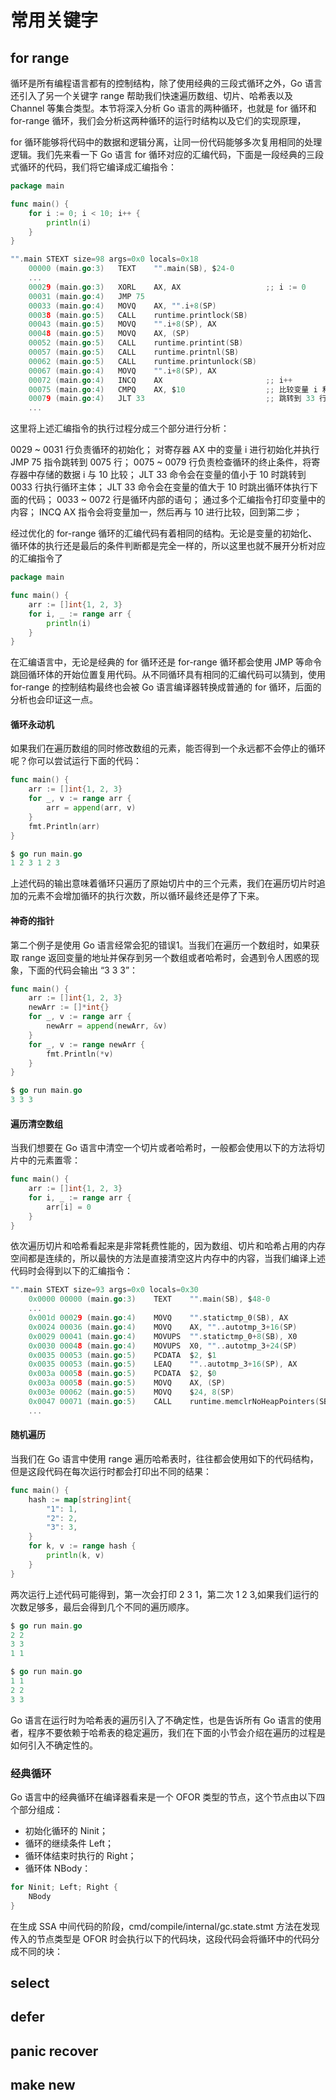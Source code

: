 # 常用关键字
## for range 
循环是所有编程语言都有的控制结构，除了使用经典的三段式循环之外，Go 语言还引入了另一个关键字 range 帮助我们快速遍历数组、切片、哈希表以及 Channel 等集合类型。本节将深入分析 Go 语言的两种循环，也就是 for 循环和 for-range 循环，我们会分析这两种循环的运行时结构以及它们的实现原理，

for 循环能够将代码中的数据和逻辑分离，让同一份代码能够多次复用相同的处理逻辑。我们先来看一下 Go 语言 for 循环对应的汇编代码，下面是一段经典的三段式循环的代码，我们将它编译成汇编指令：

``` go
package main

func main() {
	for i := 0; i < 10; i++ {
		println(i)
	}
}

"".main STEXT size=98 args=0x0 locals=0x18
	00000 (main.go:3)	TEXT	"".main(SB), $24-0
	...
	00029 (main.go:3)	XORL	AX, AX                   ;; i := 0
	00031 (main.go:4)	JMP	75
	00033 (main.go:4)	MOVQ	AX, "".i+8(SP)
	00038 (main.go:5)	CALL	runtime.printlock(SB)
	00043 (main.go:5)	MOVQ	"".i+8(SP), AX
	00048 (main.go:5)	MOVQ	AX, (SP)
	00052 (main.go:5)	CALL	runtime.printint(SB)
	00057 (main.go:5)	CALL	runtime.printnl(SB)
	00062 (main.go:5)	CALL	runtime.printunlock(SB)
	00067 (main.go:4)	MOVQ	"".i+8(SP), AX
	00072 (main.go:4)	INCQ	AX                       ;; i++
	00075 (main.go:4)	CMPQ	AX, $10                  ;; 比较变量 i 和 10
	00079 (main.go:4)	JLT	33                           ;; 跳转到 33 行如果 i < 10
	...
```

这里将上述汇编指令的执行过程分成三个部分进行分析：

0029 ~ 0031 行负责循环的初始化；
对寄存器 AX 中的变量 i 进行初始化并执行 JMP 75 指令跳转到 0075 行；
0075 ~ 0079 行负责检查循环的终止条件，将寄存器中存储的数据 i 与 10 比较；
JLT 33 命令会在变量的值小于 10 时跳转到 0033 行执行循环主体；
JLT 33 命令会在变量的值大于 10 时跳出循环体执行下面的代码；
0033 ~ 0072 行是循环内部的语句；
通过多个汇编指令打印变量中的内容；
INCQ AX 指令会将变量加一，然后再与 10 进行比较，回到第二步；

经过优化的 for-range 循环的汇编代码有着相同的结构。无论是变量的初始化、循环体的执行还是最后的条件判断都是完全一样的，所以这里也就不展开分析对应的汇编指令了

``` go
package main

func main() {
	arr := []int{1, 2, 3}
	for i, _ := range arr {
		println(i)
	}
}
```

在汇编语言中，无论是经典的 for 循环还是 for-range 循环都会使用 JMP 等命令跳回循环体的开始位置复用代码。从不同循环具有相同的汇编代码可以猜到，使用 for-range 的控制结构最终也会被 Go 语言编译器转换成普通的 for 循环，后面的分析也会印证这一点。


#### 循环永动机 
如果我们在遍历数组的同时修改数组的元素，能否得到一个永远都不会停止的循环呢？你可以尝试运行下面的代码：

``` go
func main() {
	arr := []int{1, 2, 3}
	for _, v := range arr {
		arr = append(arr, v)
	}
	fmt.Println(arr)
}

$ go run main.go
1 2 3 1 2 3
```

上述代码的输出意味着循环只遍历了原始切片中的三个元素，我们在遍历切片时追加的元素不会增加循环的执行次数，所以循环最终还是停了下来。

#### 神奇的指针
第二个例子是使用 Go 语言经常会犯的错误1。当我们在遍历一个数组时，如果获取 range 返回变量的地址并保存到另一个数组或者哈希时，会遇到令人困惑的现象，下面的代码会输出 “3 3 3”：

``` go
func main() {
	arr := []int{1, 2, 3}
	newArr := []*int{}
	for _, v := range arr {
		newArr = append(newArr, &v)
	}
	for _, v := range newArr {
		fmt.Println(*v)
	}
}

$ go run main.go
3 3 3
```

#### 遍历清空数组
当我们想要在 Go 语言中清空一个切片或者哈希时，一般都会使用以下的方法将切片中的元素置零：

``` go
func main() {
	arr := []int{1, 2, 3}
	for i, _ := range arr {
		arr[i] = 0
	}
}
```

依次遍历切片和哈希看起来是非常耗费性能的，因为数组、切片和哈希占用的内存空间都是连续的，所以最快的方法是直接清空这片内存中的内容，当我们编译上述代码时会得到以下的汇编指令：

``` go
"".main STEXT size=93 args=0x0 locals=0x30
	0x0000 00000 (main.go:3)	TEXT	"".main(SB), $48-0
	...
	0x001d 00029 (main.go:4)	MOVQ	"".statictmp_0(SB), AX
	0x0024 00036 (main.go:4)	MOVQ	AX, ""..autotmp_3+16(SP)
	0x0029 00041 (main.go:4)	MOVUPS	"".statictmp_0+8(SB), X0
	0x0030 00048 (main.go:4)	MOVUPS	X0, ""..autotmp_3+24(SP)
	0x0035 00053 (main.go:5)	PCDATA	$2, $1
	0x0035 00053 (main.go:5)	LEAQ	""..autotmp_3+16(SP), AX
	0x003a 00058 (main.go:5)	PCDATA	$2, $0
	0x003a 00058 (main.go:5)	MOVQ	AX, (SP)
	0x003e 00062 (main.go:5)	MOVQ	$24, 8(SP)
	0x0047 00071 (main.go:5)	CALL	runtime.memclrNoHeapPointers(SB)
	...
```

#### 随机遍历

当我们在 Go 语言中使用 range 遍历哈希表时，往往都会使用如下的代码结构，但是这段代码在每次运行时都会打印出不同的结果：

``` go
func main() {
	hash := map[string]int{
		"1": 1,
		"2": 2,
		"3": 3,
	}
	for k, v := range hash {
		println(k, v)
	}
}
```

两次运行上述代码可能得到，第一次会打印 2 3 1，第二次 1 2 3,如果我们运行的次数足够多，最后会得到几个不同的遍历顺序。

``` go
$ go run main.go
2 2
3 3
1 1

$ go run main.go
1 1
2 2
3 3
```

Go 语言在运行时为哈希表的遍历引入了不确定性，也是告诉所有 Go 语言的使用者，程序不要依赖于哈希表的稳定遍历，我们在下面的小节会介绍在遍历的过程是如何引入不确定性的。

### 经典循环
Go 语言中的经典循环在编译器看来是一个 OFOR 类型的节点，这个节点由以下四个部分组成：
- 初始化循环的 Ninit；
- 循环的继续条件 Left；
- 循环体结束时执行的 Right；
- 循环体 NBody：

``` go
for Ninit; Left; Right {
    NBody
}
```

在生成 SSA 中间代码的阶段，cmd/compile/internal/gc.state.stmt 方法在发现传入的节点类型是 OFOR 时会执行以下的代码块，这段代码会将循环中的代码分成不同的块：


## select



## defer 

## panic recover

## make new


